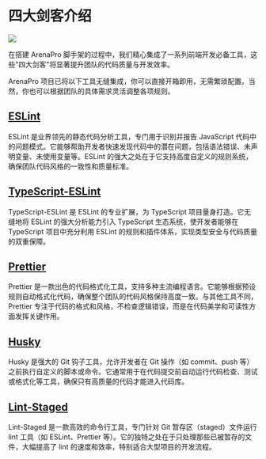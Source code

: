 # 四大剑客介绍

![](/QQ20250115-151543.png)

在搭建 ArenaPro 脚手架的过程中，我们精心集成了一系列前端开发必备工具，这些"四大剑客"将显著提升团队的代码质量与开发效率。

ArenaPro 项目已将以下工具无缝集成，你可以直接开箱即用，无需繁琐配置。当然，你也可以根据团队的具体需求灵活调整各项规则。

## [ESLint](https://eslint.org/)

ESLint 是业界领先的静态代码分析工具，专门用于识别并报告 JavaScript 代码中的问题模式。它能够帮助开发者快速发现代码中的潜在问题，包括语法错误、未声明变量、未使用变量等。ESLint 的强大之处在于它支持高度自定义的规则系统，确保团队代码风格的一致性和质量标准。

## [TypeScript-ESLint](https://typescript-eslint.io/)

TypeScript-ESLint 是 ESLint 的专业扩展，为 TypeScript 项目量身打造。它无缝地将 ESLint 的强大分析能力引入 TypeScript 生态系统，使开发者能够在 TypeScript 项目中充分利用 ESLint 的规则和插件体系，实现类型安全与代码质量的双重保障。

## [Prettier](https://prettier.io/)

Prettier 是一款出色的代码格式化工具，支持多种主流编程语言。它能够根据预设规则自动格式化代码，确保整个团队的代码风格保持高度一致。与其他工具不同，Prettier 专注于代码的格式和风格，不检查逻辑错误，而是在代码美学和可读性方面发挥关键作用。

## [Husky](https://typicode.github.io/husky/)

Husky 是强大的 Git 钩子工具，允许开发者在 Git 操作（如 commit、push 等）之前执行自定义的脚本或命令。它通常用于在代码提交前自动运行代码检查、测试或格式化等工具，确保只有高质量的代码才能进入代码库。

## [Lint-Staged](https://www.npmjs.com/package/lint-staged)

Lint-Staged 是一款高效的命令行工具，专门针对 Git 暂存区（staged）文件运行 lint 工具（如 ESLint、Prettier 等）。它的独特之处在于只处理那些已被暂存的文件，大幅提高了 lint 的速度和效率，特别适合大型项目的开发流程。
